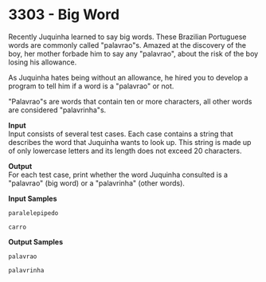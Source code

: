 # 3303 - Big Word

Recently Juquinha learned to say big words. These Brazilian Portuguese words are commonly called "palavrao"s. Amazed at the discovery of the boy, her mother forbade him to say any "palavrao", about the risk of the boy losing his allowance.

As Juquinha hates being without an allowance, he hired you to develop a program to tell him if a word is a "palavrao" or not.

"Palavrao"s are words that contain ten or more characters, all other words are considered "palavrinha"s.

**Input**<br>
Input consists of several test cases. Each case contains a string that describes the word that Juquinha wants to look up. This string is made up of only lowercase letters and its length does not exceed 20 characters.

**Output**<br>
For each test case, print whether the word Juquinha consulted is a "palavrao" (big word) or a "palavrinha" (other words).

**Input Samples**
````
paralelepipedo
````
````
carro
````

**Output Samples**
````
palavrao
````
````
palavrinha
````
